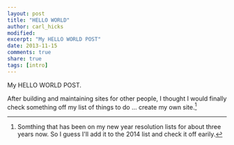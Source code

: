 ```yaml
---
layout: post
title: "HELLO WORLD"
author: carl_hicks 
modified:
excerpt: "My HELLO WORLD POST"
date: 2013-11-15
comments: true
share: true
tags: [intro]
---
```


My HELLO WORLD POST. 

After building and maintaining sites for other people, I thought I would finally check something off my list of things to do ... create my own site.[^1]

[^1]:Somthing that has been on my new year resolution lists for about three years now. So I guess I'll add it to the 2014 list and check it off earily.
